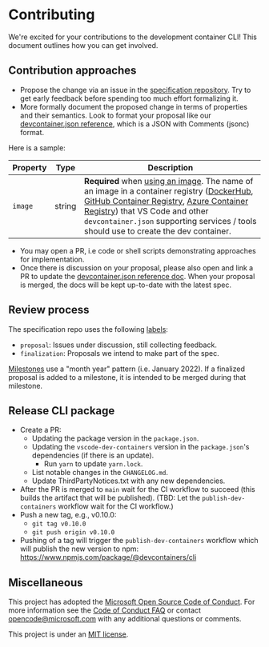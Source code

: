 # Contributing

We're excited for your contributions to the development container CLI! This document outlines how you can get involved. 

## Contribution approaches

- Propose the change via an issue in the [specification repository](https://github.com/microsoft/dev-container-spec/issues). Try to get early feedback before spending too much effort formalizing it.
- More formally document the proposed change in terms of properties and their semantics. Look to format your proposal like our [devcontainer.json reference](https://aka.ms/devcontainer.json), which is a JSON with Comments (jsonc) format.

Here is a sample:

| Property | Type | Description |
|----------|------|-------------|
| `image` | string | **Required** when [using an image](/docs/remote/create-dev-container.md#using-an-image-or-dockerfile). The name of an image in a container registry ([DockerHub](https://hub.docker.com), [GitHub Container Registry](https://docs.github.com/packages/guides/about-github-container-registry), [Azure Container Registry](https://azure.microsoft.com/services/container-registry/)) that VS Code and other `devcontainer.json` supporting services / tools should use to create the dev container. |

- You may open a PR, i.e code or shell scripts demonstrating approaches for implementation.
- Once there is discussion on your proposal, please also open and link a PR to update the [devcontainer.json reference doc](https://aka.ms/devcontainer.json). When your proposal is merged, the docs will be kept up-to-date with the latest spec.

## Review process

The specification repo uses the following [labels](https://github.com/microsoft/dev-container-spec/labels):

- `proposal`: Issues under discussion, still collecting feedback.
- `finalization`: Proposals we intend to make part of the spec.

[Milestones](https://github.com/microsoft/dev-container-spec/milestones) use a "month year" pattern (i.e. January 2022). If a finalized proposal is added to a milestone, it is intended to be merged during that milestone.

## Release CLI package

- Create a PR:
	- Updating the package version in the `package.json`.
	- Updating the `vscode-dev-containers` version in the `package.json`'s dependencies (if there is an update).
		- Run `yarn` to update `yarn.lock`.
	- List notable changes in the `CHANGELOG.md`.
	- Update ThirdPartyNotices.txt with any new dependencies.
- After the PR is merged to `main` wait for the CI workflow to succeed (this builds the artifact that will be published). (TBD: Let the `publish-dev-containers` workflow wait for the CI workflow.)
- Push a new tag, e.g., v0.10.0:
	- `git tag v0.10.0`
	- `git push origin v0.10.0`
- Pushing of a tag will trigger the `publish-dev-containers` workflow which will publish the new version to npm: https://www.npmjs.com/package/@devcontainers/cli

## Miscellaneous

This project has adopted the [Microsoft Open Source Code of Conduct](https://opensource.microsoft.com/codeofconduct/).
For more information see the [Code of Conduct FAQ](https://opensource.microsoft.com/codeofconduct/faq/) or
contact [opencode@microsoft.com](mailto:opencode@microsoft.com) with any additional questions or comments.

This project is under an [MIT license](LICENSE.txt).
